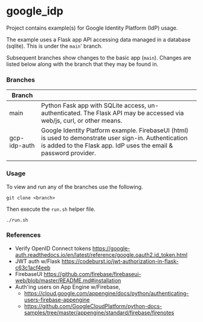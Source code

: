 # google_idp
Project contains example(s) for Google Identity Platform (IdP) usage.

The example uses a Flask app API accessing data managed in a database (sqlite). This is under the `main`' branch.

Subsequent branches show changes to the basic app (`main`). Changes are listed below along with the branch that they may be found in. 

### Branches

|Branch     |                                                              |
| ------------------ | ------------------------------------------------------ |
| main         | Python Fask app with SQLite access, un-authenticated. The Flask API may be accessed via web/js, curl, or other means. |
| gcp-idp-auth | Google Identity Platform example. FirebaseUI (html) is used to demonstrate user sign-in. Authentication is added to the Flask app. IdP uses the email & password provider. |
|              |                                                              |

### Usage

To view and run any of the branches use the following.

`git clone <branch>`

Then execute the `run.sh` helper file.

`./run.sh`

### References

- Verify OpenID Connect tokens https://google-auth.readthedocs.io/en/latest/reference/google.oauth2.id_token.html
- JWT auth w/Flask https://codeburst.io/jwt-authorization-in-flask-c63c1acf4eeb
- FirebaseUI https://github.com/firebase/firebaseui-web/blob/master/README.md#installation
- Auth'ing users on App Engine w/Firebase, 
  - https://cloud.google.com/appengine/docs/python/authenticating-users-firebase-appengine
  - https://github.com/GoogleCloudPlatform/python-docs-samples/tree/master/appengine/standard/firebase/firenotes

